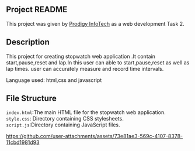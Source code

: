## Project README

This project was given by [Prodigy InfoTech](https://prodigyinfotech.dev/) as a web development Task 2.

## Description
   This project for creating stopwatch web application .It contain start,pause,reset and lap.In this user can able to start,pause,reset as well as lap times.
   user can accurately measure and record time intervals.

Language used: html,css and javascript

## File Structure
```index.html```:The main HTML file for the stopwatch web application.</br>
```style.css```: Directory containing CSS stylesheets.</br>
```script.js```:Directory containing JavaScript files.

https://github.com/user-attachments/assets/73e81ae3-569c-4107-8378-11cbd1981d93
